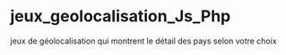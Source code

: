 # jeux_geolocalisation_Js_Php
jeux de géolocalisation qui montrent le détail des pays selon votre choix
